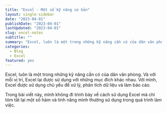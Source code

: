 ```yaml
---
title: "Excel - Một số kỹ năng cơ bản"
layout: single-sidebar
date: "2023-04-01"
publishDate: "2023-04-01"
lastUpdated: "2023-04-01"
slug: excel-notes
subtitle: ""
summary: "Excel, luôn là một trong những kỹ năng cần có của dân văn phòng. Và với mỗi vị trí, Excel lại được sử dụng với những mục đích khác nhau. Với mình, Excel được sử dụng...."
categories:
  - Blog
  - Excel
featured: yes
---
```


Excel, luôn là một trong những kỹ năng cần có của dân văn phòng. Và với mỗi vị trí, Excel lại được sử dụng với những mục đích khác nhau. Với mình, Excel được sử dụng chủ yếu để xử lý, phân tích dữ liệu và làm báo cáo. 

Trong bài viết này, mình không đi trình bày về cách sử dụng Excel mà chỉ tóm tắt lại một số hàm và tính năng mình thường sử dụng trong quá trình làm việc. 

